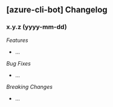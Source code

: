 ## [azure-cli-bot] Changelog

### x.y.z (yyyy-mm-dd)

*Features*
* ...

*Bug Fixes*
* ...

*Breaking Changes*
* ...
